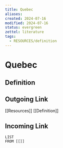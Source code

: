 ```yaml
---
title: Quebec
aliases: 
created: 2024-07-16
modified: 2024-07-16
status: evergreen
zettel: literature
tags:
  - RESOURCES/definition
---
```

# Quebec
## Definition

## Outgoing Link
[[Resources]]
[[Definition]]
## Incoming Link
```dataview
LIST
FROM [[]]
```
